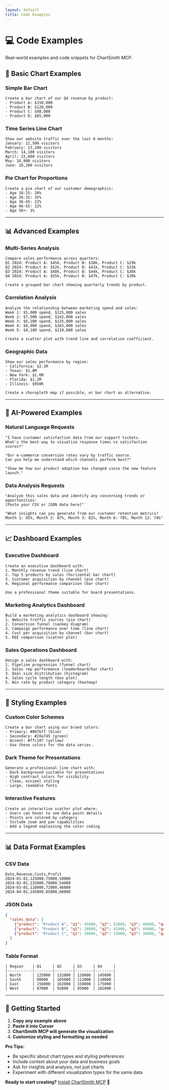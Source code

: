 ```yaml
---
layout: default
title: Code Examples
---
```


# 💻 Code Examples

Real-world examples and code snippets for ChartSmith MCP.

## 🚀 Basic Chart Examples

### Simple Bar Chart
```
Create a bar chart of our Q4 revenue by product:
- Product A: $150,000
- Product B: $120,000
- Product C: $98,000
- Product D: $85,000
```

### Time Series Line Chart
```
Show our website traffic over the last 6 months:
January: 12,500 visitors
February: 13,200 visitors  
March: 14,100 visitors
April: 15,800 visitors
May: 16,900 visitors
June: 18,200 visitors
```

### Pie Chart for Proportions
```
Create a pie chart of our customer demographics:
- Age 18-25: 28%
- Age 26-35: 35%
- Age 36-45: 22%
- Age 46-55: 12%
- Age 56+: 3%
```

---

## 📊 Advanced Examples

### Multi-Series Analysis
```
Compare sales performance across quarters:
Q1 2024: Product A: $45k, Product B: $38k, Product C: $29k
Q2 2024: Product A: $52k, Product B: $41k, Product C: $33k
Q3 2024: Product A: $48k, Product B: $44k, Product C: $36k
Q4 2024: Product A: $55k, Product B: $47k, Product C: $39k

Create a grouped bar chart showing quarterly trends by product.
```

### Correlation Analysis
```
Analyze the relationship between marketing spend and sales:
Week 1: $5,000 spend, $125,000 sales
Week 2: $7,500 spend, $142,000 sales
Week 3: $6,200 spend, $135,000 sales
Week 4: $8,900 spend, $165,000 sales
Week 5: $4,100 spend, $118,000 sales

Create a scatter plot with trend line and correlation coefficient.
```

### Geographic Data
```
Show our sales performance by region:
- California: $2.1M
- Texas: $1.8M  
- New York: $1.6M
- Florida: $1.2M
- Illinois: $950K

Create a choropleth map if possible, or bar chart as alternative.
```

---

## 🧠 AI-Powered Examples

### Natural Language Requests
```
"I have customer satisfaction data from our support tickets. 
What's the best way to visualize response times vs satisfaction scores?"
```

```
"Our e-commerce conversion rates vary by traffic source. 
Can you help me understand which channels perform best?"
```

```
"Show me how our product adoption has changed since the new feature launch."
```

### Data Analysis Requests
```
"Analyze this sales data and identify any concerning trends or opportunities:
[Paste your CSV or JSON data here]"
```

```
"What insights can you generate from our customer retention metrics?
Month 1: 95%, Month 2: 87%, Month 3: 82%, Month 6: 78%, Month 12: 74%"
```

---

## 📈 Dashboard Examples

### Executive Dashboard
```
Create an executive dashboard with:
1. Monthly revenue trend (line chart)
2. Top 5 products by sales (horizontal bar chart)
3. Customer acquisition by channel (pie chart)
4. Regional performance comparison (bar chart)

Use a professional theme suitable for board presentations.
```

### Marketing Analytics Dashboard
```
Build a marketing analytics dashboard showing:
1. Website traffic sources (pie chart)
2. Conversion funnel (sankey diagram)
3. Campaign performance over time (line chart)
4. Cost per acquisition by channel (bar chart)
5. ROI comparison (scatter plot)
```

### Sales Operations Dashboard
```
Design a sales dashboard with:
1. Pipeline progression (funnel chart)
2. Sales rep performance (leaderboard/bar chart)
3. Deal size distribution (histogram)
4. Sales cycle length (box plot)
5. Win rate by product category (heatmap)
```

---

## 🎨 Styling Examples

### Custom Color Schemes
```
Create a bar chart using our brand colors:
- Primary: #007bff (blue)
- Secondary: #28a745 (green)
- Accent: #ffc107 (yellow)
- Use these colors for the data series.
```

### Dark Theme for Presentations
```
Generate a professional line chart with:
- Dark background suitable for presentations
- High contrast colors for visibility
- Clean, minimal styling
- Large, readable fonts
```

### Interactive Features
```
Create an interactive scatter plot where:
- Users can hover to see data point details
- Points are colored by category
- Include zoom and pan capabilities
- Add a legend explaining the color coding
```

---

## 📊 Data Format Examples

### CSV Data
```csv
Date,Revenue,Costs,Profit
2024-01-01,125000,75000,50000
2024-02-01,132000,78000,54000
2024-03-01,118000,72000,46000
2024-04-01,145000,85000,60000
```

### JSON Data
```json
{
  "sales_data": [
    {"product": "Product A", "q1": 45000, "q2": 52000, "q3": 48000, "q4": 55000},
    {"product": "Product B", "q1": 38000, "q2": 41000, "q3": 44000, "q4": 47000},
    {"product": "Product C", "q1": 29000, "q2": 33000, "q3": 36000, "q4": 39000}
  ]
}
```

### Table Format
```
| Region    | Q1     | Q2     | Q3     | Q4     |
|-----------|--------|--------|--------|--------|
| North     | 125000 | 132000 | 128000 | 145000 |
| South     | 98000  | 105000 | 112000 | 118000 |
| East      | 156000 | 162000 | 158000 | 175000 |
| West      | 87000  | 92000  | 95000  | 102000 |
```

---

## 🚀 Getting Started

1. **Copy any example above**
2. **Paste it into Cursor**
3. **ChartSmith MCP will generate the visualization**
4. **Customize styling and formatting as needed**

**Pro Tips:**
- Be specific about chart types and styling preferences
- Include context about your data and business goals
- Ask for insights and analysis, not just charts
- Experiment with different visualization types for the same data

**Ready to start creating?** [Install ChartSmith MCP](../getting-started/installation.md) 🚀
